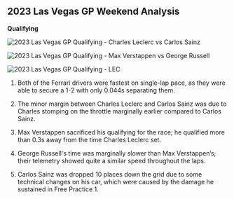 ## 2023 Las Vegas GP Weekend Analysis ##

**Qualifying**

![2023 Las Vegas GP Qualifying - Charles Leclerc vs Carlos Sainz](https://github.com/imranaqell/Formula-1-2023/assets/93969104/a982e9d5-4fb8-4cdd-b24f-032cb1f22d8d)

![2023 Las Vegas GP Qualifying - Max Verstappen vs George Russell](https://github.com/imranaqell/Formula-1-2023/assets/93969104/3fcb7d21-51ad-4e1d-852e-23e400f9ac31)

![2023 Las Vegas GP Qualifying - LEC](https://github.com/imranaqell/Formula-1-2023/assets/93969104/231f4a65-17ad-4582-89b5-e34455025dff)

1. Both of the Ferrari drivers were fastest on single-lap pace, as they were able to secure a 1-2 with only 0.044s separating them.

2. The minor margin between Charles Leclerc and Carlos Sainz was due to Charles stomping on the throttle marginally earlier compared to Carlos Sainz.

3. Max Verstappen sacrificed his qualifying for the race; he qualified more than 0.3s away from the time Charles Leclerc set.

4. George Russell's time was marginally slower than Max Verstappen’s; their telemetry showed quite a similar speed throughout the laps.

5. Carlos Sainz was dropped 10 places down the grid due to some technical changes on his car, which were caused by the damage he sustained in Free Practice 1.

